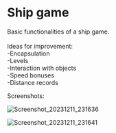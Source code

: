 # Ship game
Basic functionalities of a ship game. <br /><br />
Ideas for improvement: <br />
-Encapsulation<br />
-Levels<br />
-Interaction with objects<br />
-Speed bonuses<br />
-Distance records<br />

Screenshots:

![Screenshot_20231211_231636](https://github.com/rigelshasani/ship/assets/64705055/ddbd2f52-989c-47ce-a195-3da88eafbb9f)

![Screenshot_20231211_231641](https://github.com/rigelshasani/ship/assets/64705055/a68d074e-5d37-4097-99b5-d7a8ef2e4cc3)

